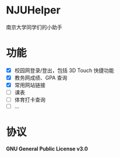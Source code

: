 # NJUHelper

南京大学同学们的小助手

# 功能

* [x] 校园网登录/登出，包括 3D Touch 快捷功能
* [x] 教务网成绩、GPA 查询
* [x] 常用网站链接
* [ ] 课表
* [ ] 体育打卡查询
* [ ] ...

# 协议

__GNU General Public License v3.0__
